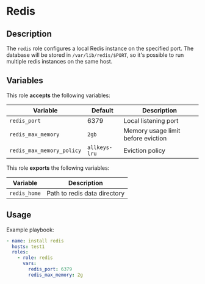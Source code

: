 Redis
=====

Description
-----------

The `redis` role configures a local Redis instance on the specified port.
The database will be stored in `/var/lib/redis/$PORT`, so it's possible to run
multiple redis instances on the same host.


Variables
---------

This role **accepts** the following variables:

Variable                  | Default       | Description
--------------------------|---------------|------------
`redis_port`              | 6379          | Local listening port
`redis_max_memory`        | `2gb`         | Memory usage limit before eviction
`redis_max_memory_policy` | `allkeys-lru` | Eviction policy

This role **exports** the following variables:

Variable     | Description
-------------|------------
`redis_home` | Path to redis data directory

Usage
-----

Example playbook:

````yaml
- name: install redis
  hosts: test1
  roles:
    - role: redis
      vars:
        redis_port: 6379
        redis_max_memory: 2g
````
